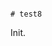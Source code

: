                                                                                                                                                                                                                                                                                                                                                                                                                                                                                                                                                                                                                                                           # test8

Init.
